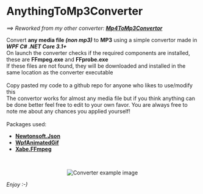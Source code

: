 # AnythingToMp3Converter
*==> Reworked from my other converter: **<a href=https://github.com/ChrisVDB36/Mp4ToMp3Convertor>Mp4ToMp3Convertor</a>***

Convert **any media file *(non mp3)*** to **MP3** using a simple convertor made in ***WPF C# .NET Core 3.1+***<br />
On launch the converter checks if the required components are installed, these are **FFmpeg.exe** and **FFprobe.exe**<br />
If these files are not found, they will be downloaded and installed in the same location as the converter executable
<br />
<br />
Copy pasted my code to a github repo for anyone who likes to use/modify this<br />
The convertor works for almost any media file but if you think anything can be done better feel free to edit to your own favor. You are always free to note me about any chances you applied yourself!
<br />
<br />
Packages used:
 - **<a href=https://github.com/JamesNK/Newtonsoft.Json>Newtonsoft.Json</a>**
 - **<a href=https://github.com/XamlAnimatedGif/WpfAnimatedGif>WpfAnimatedGif</a>**
 - **<a href=https://github.com/tomaszzmuda/Xabe.FFmpeg>Xabe.FFmpeg</a>**
<br/>
<p align="center">
  <img src="https://user-images.githubusercontent.com/10036204/120969667-b9a52200-c76a-11eb-9209-65a8cbbcb8c1.png" alt="Converter example image"/>
</p>

*Enjoy :-)*
